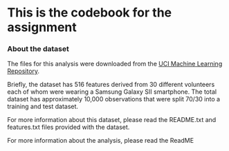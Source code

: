 # This is the codebook for the assignment
### About the dataset
The files for this analysis were downloaded from the [UCI Machine Learning
Repository](http://archive.ics.uci.edu/ml/datasets/Human+Activity+Recognition+Using+Smartphones#).

Briefly, the dataset has 516 features derived from 30 different volunteers each
of whom were wearing a Samsung Galaxy SII smartphone. The total dataset has
approximately 10,000 observations that were split 70/30 into a training and
test dataset.

For more information about this dataset, please read the README.txt and
features.txt files provided with the dataset.

For more information about the analysis, please read the ReadME
